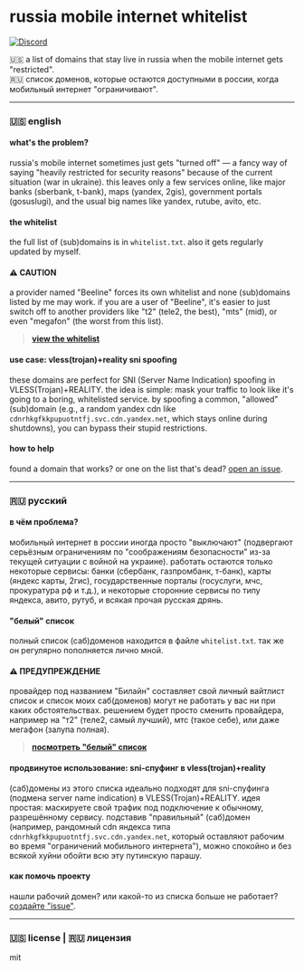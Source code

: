 # russia mobile internet whitelist

[![Discord](https://img.shields.io/discord/1282083082849091615?style=flat-square)](https://discord.gg/QPBdMf8dxG)

🇺🇸 a list of domains that stay live in russia when the mobile internet gets "restricted".
<br>
🇷🇺 список доменов, которые остаются доступными в россии, когда мобильный интернет "ограничивают".

---

### **🇺🇸 english**

#### what's the problem?

russia's mobile internet sometimes just gets "turned off" — a fancy way of saying "heavily restricted for security reasons" because of the current situation (war in ukraine). this leaves only a few services online, like major banks (sberbank, t-bank), maps (yandex, 2gis), government portals (gosuslugi), and the usual big names like yandex, rutube, avito, etc.

#### the whitelist

the full list of (sub)domains is in `whitelist.txt`. also it gets regularly updated by myself.

#### ⚠️ CAUTION
a provider named "Beeline" forces its own whitelist and none (sub)domains listed by me may work. if you are a user of "Beeline", it's easier to just switch off to another providers like "t2" (tele2, the best), "mts" (mid), or even "megafon" (the worst from this list).

> **[view the whitelist](./whitelist.txt)**

#### use case: vless(trojan)+reality sni spoofing

these domains are perfect for SNI (Server Name Indication) spoofing in VLESS(Trojan)+REALITY. the idea is simple: mask your traffic to look like it's going to a boring, whitelisted service. by spoofing a common, "allowed" (sub)domain (e.g., a random yandex cdn like `cdnrhkgfkkpupuotntfj.svc.cdn.yandex.net`, which stays online during shutdowns), you can bypass their stupid restrictions.

#### how to help

found a domain that works? or one on the list that's dead? [open an issue](https://github.com/hxehex/russia-mobile-internet-whitelist/issues).

---

### **🇷🇺 русский**

#### в чём проблема?

мобильный интернет в россии иногда просто "выключают" (подвергают серьёзным ограничениям по "соображениям безопасности" из-за текущей ситуации с войной на украине). работать остаются только некоторые сервисы: банки (сбербанк, газпромбанк, т-банк), карты (яндекс карты, 2гис), государственные порталы (госуслуги, мчс, прокуратура рф и т.д.), и некоторые сторонние сервисы по типу яндекса, авито, рутуб, и всякая прочая русская дрянь.

#### "белый" список

полный список (саб)доменов находится в файле `whitelist.txt`. так же он регулярно пополняется лично мной.

#### ⚠️ ПРЕДУПРЕЖДЕНИЕ
провайдер под названием "Билайн" составляет свой личный вайтлист список и список моих саб(доменов) могут не работать у вас ни при каких обстоятельствах. решением будет просто сменить провайдера, например на "т2" (теле2, самый лучший), мтс (такое себе), или даже мегафон (залупа полная).

> **[посмотреть "белый" список](./whitelist.txt)**

#### продвинутое использование: sni-спуфинг в vless(trojan)+reality

(саб)домены из этого списка идеально подходят для sni-спуфинга (подмена server name indication) в VLESS(Trojan)+REALITY. идея простая: маскируете свой трафик под подключение к обычному, разрешённому сервису. подставив "правильный" (саб)домен (например, рандомный cdn яндекса типа `cdnrhkgfkkpupuotntfj.svc.cdn.yandex.net`, который оставляют рабочим во время "ограничений мобильного интернета"), можно спокойно и без всякой хуйни обойти всю эту путинскую парашу.

#### как помочь проекту

нашли рабочий домен? или какой-то из списка больше не работает? [создайте "issue"](https://github.com/hxehex/russia-mobile-internet-whitelist/issues).

---

### 🇺🇸 license | 🇷🇺 лицензия

mit
